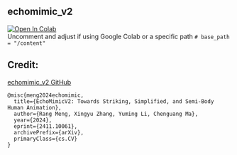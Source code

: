 ## echomimic_v2
[![Open In Colab](https://colab.research.google.com/assets/colab-badge.svg)](https://colab.research.google.com/github/NeuralFalconYT/echomimic_colab/blob/main/echomimic_v2.ipynb) <br>
Uncomment and adjust if using Google Colab or a specific path
``` # base_path = "/content"  ```
## Credit: 

[echomimic_v2 GitHub](https://github.com/antgroup/echomimic_v2)
```
@misc{meng2024echomimic,
  title={EchoMimicV2: Towards Striking, Simplified, and Semi-Body Human Animation},
  author={Rang Meng, Xingyu Zhang, Yuming Li, Chenguang Ma},
  year={2024},
  eprint={2411.10061},
  archivePrefix={arXiv},
  primaryClass={cs.CV}
}
```
